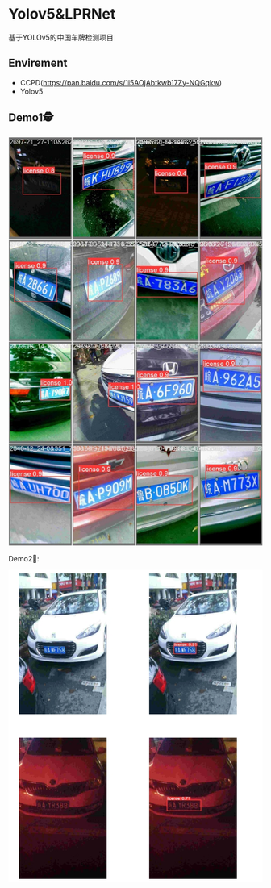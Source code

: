 # Yolov5&LPRNet
基于YOLOv5的中国车牌检测项目

## Envirement

- CCPD(https://pan.baidu.com/s/1i5AOjAbtkwb17Zy-NQGqkw)
- Yolov5

## Demo1:detective:

![demo](https://github.com/neverwinHao/Yolov5/blob/main/img/demo.jpg)

Demo2:deer::

![res](https://github.com/neverwinHao/Yolov5/blob/main/img/res.png)
